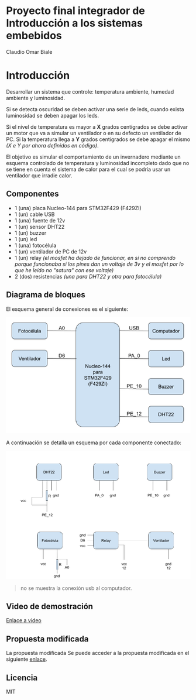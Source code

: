 # Proyecto final integrador de Introducción a los sistemas embebidos
Claudio Omar Biale

# Introducción

Desarrollar un sistema que controle: temperatura ambiente, humedad ambiente y luminosidad.

Si se detecta oscuridad se deben activar una serie de leds, cuando exista luminosidad se deben apagar los leds.

Si el nivel de temperatura es mayor a **X** grados centígrados se debe activar un motor que va a simular un ventilador o en su defecto un ventilador de PC. Si la temperatura llega a **Y** grados centígrados se debe apagar el mismo *(X e Y por ahora definidos en código)*.

El objetivo es simular el comportamiento de un invernadero mediante un esquema controlado de temperatura y luminosidad incompleto dado que no se tiene en cuenta el sistema de calor para el cual se podría usar un ventilador que irradie calor.

## Componentes

- 1 (una) placa Nucleo-144 para STM32F429 (F429ZI)
- 1 (un) cable USB
- 1 (una) fuente de 12v
- 1 (un) sensor DHT22
- 1 (un) buzzer
- 1 (un) led
- 1 (una) fotocélula
- 1 (un) ventilador de PC de 12v
- 1 (un) relay *(el mosfet ha dejado de funcionar, en si no comprendo porque funcionaba si los pines dan un voltaje de 3v y el mosfet por lo que he leído no "satura" con ese voltaje)*
- 2 (dos) resistencias *(una para DHT22 y otra para fotocélula)* 

## Diagrama de bloques

El esquema general de conexiones es el siguiente:

![Diagrama de bloques](anexos/diagrama_ise.png)

A continuación se detalla un esquema por cada componente conectado:

![Diagrama de bloques componentes](anexos/diagrama_conexiones.png)


> no se muestra la conexión usb al computador.


## Video de demostración

[Enlace a video](https://youtu.be/RvUnlnfcPi0)

## Propuesta modificada

La propuesta modificada Se puede acceder a la propuesta modificada en el siguiente [enlace](anexos/ISE%20-%20propuesta%20modificada.pdf). 

## Licencia

MIT
